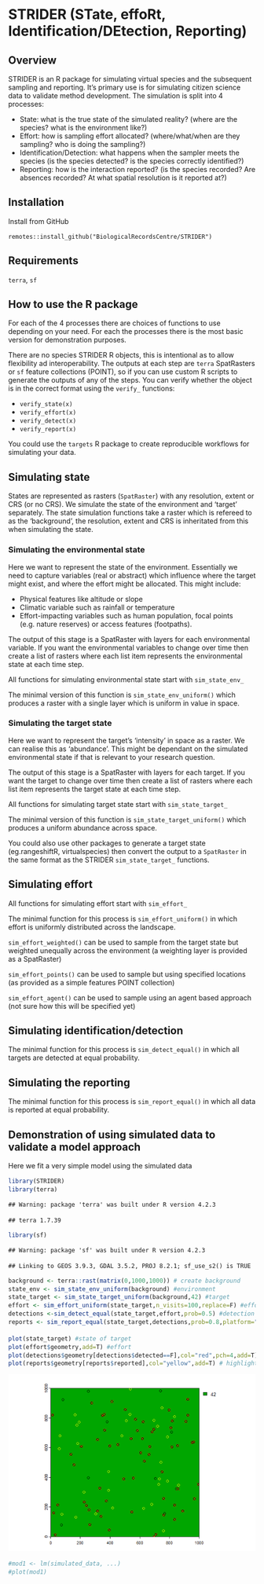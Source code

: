 
# STRIDER (STate, effoRt, Identification/DEtection, Reporting)

## Overview

STRIDER is an R package for simulating virtual species and the
subsequent sampling and reporting. It’s primary use is for simulating
citizen science data to validate method development. The simulation is
split into 4 processes:

- State: what is the true state of the simulated reality? (where are the
  species? what is the environment like?)
- Effort: how is sampling effort allocated? (where/what/when are they
  sampling? who is doing the sampling?)
- Identification/Detection: what happens when the sampler meets the
  species (is the species detected? is the species correctly
  identified?)
- Reporting: how is the interaction reported? (is the species recorded?
  Are absences recorded? At what spatial resolution is it reported at?)

## Installation

Install from GitHub

    remotes::install_github("BiologicalRecordsCentre/STRIDER")

## Requirements

`terra`, `sf`

## How to use the R package

For each of the 4 processes there are choices of functions to use
depending on your need. For each the processes there is the most basic
version for demonstration purposes.

There are no species STRIDER R objects, this is intentional as to allow
flexibility ad interoperability. The outputs at each step are `terra`
SpatRasters or `sf` feature collections (POINT), so if you can use
custom R scripts to generate the outputs of any of the steps. You can
verify whether the object is in the correct format using the `verify_`
functions:

- `verify_state(x)`
- `verify_effort(x)`
- `verify_detect(x)`
- `verify_report(x)`

You could use the `targets` R package to create reproducible workflows
for simulating your data.

## Simulating state

States are represented as rasters (`SpatRaster`) with any resolution,
extent or CRS (or no CRS). We simulate the state of the environment and
‘target’ separately. The state simulation functions take a raster which
is refereed to as the ‘background’, the resolution, extent and CRS is
inheritated from this when simulating the state.

### Simulating the environmental state

Here we want to represent the state of the environment. Essentially we
need to capture variables (real or abstract) which influence where the
target might exist, and where the effort might be allocated. This might
include:

- Physical features like altitude or slope
- Climatic variable such as rainfall or temperature
- Effort-impacting variables such as human population, focal points
  (e.g. nature reserves) or access features (footpaths).

The output of this stage is a SpatRaster with layers for each
environmental variable. If you want the environmental variables to
change over time then create a list of rasters where each list item
represents the environmental state at each time step.

All functions for simulating environmental state start with
`sim_state_env_`

The minimal version of this function is `sim_state_env_uniform()` which
produces a raster with a single layer which is uniform in value in
space.

### Simulating the target state

Here we want to represent the target’s ‘intensity’ in space as a raster.
We can realise this as ‘abundance’. This might be dependant on the
simulated environmental state if that is relevant to your research
question.

The output of this stage is a SpatRaster with layers for each target. If
you want the target to change over time then create a list of rasters
where each list item represents the target state at each time step.

All functions for simulating target state start with `sim_state_target_`

The minimal version of this function is `sim_state_target_uniform()`
which produces a uniform abundance across space.

You could also use other packages to generate a target state
(eg.rangeshiftR, virtualspecies) then convert the output to a
`SpatRaster` in the same format as the STRIDER `sim_state_target_`
functions.

## Simulating effort

All functions for simulating effort start with `sim_effort_`

The minimal function for this process is `sim_effort_uniform()` in which
effort is uniformly distributed across the landscape.

`sim_effort_weighted()` can be used to sample from the target state but
weighted unequally across the environment (a weighting layer is provided
as a SpatRaster)

`sim_effort_points()` can be used to sample but using specified
locations (as provided as a simple features POINT collection)

`sim_effort_agent()` can be used to sample using an agent based approach
(not sure how this will be specified yet)

## Simulating identification/detection

The minimal function for this process is `sim_detect_equal()` in which
all targets are detected at equal probability.

## Simulating the reporting

The minimal function for this process is `sim_report_equal()` in which
all data is reported at equal probability.

## Demonstration of using simulated data to validate a model approach

Here we fit a very simple model using the simulated data

``` r
library(STRIDER)
library(terra)
```

    ## Warning: package 'terra' was built under R version 4.2.3

    ## terra 1.7.39

``` r
library(sf)
```

    ## Warning: package 'sf' was built under R version 4.2.3

    ## Linking to GEOS 3.9.3, GDAL 3.5.2, PROJ 8.2.1; sf_use_s2() is TRUE

``` r
background <- terra::rast(matrix(0,1000,1000)) # create background
state_env <- sim_state_env_uniform(background) #environment
state_target <- sim_state_target_uniform(background,42) #target
effort <- sim_effort_uniform(state_target,n_visits=100,replace=F) #effort
detections <-sim_detect_equal(state_target,effort,prob=0.5) #detection
reports <- sim_report_equal(state_target,detections,prob=0.8,platform="iRecord") #reports

plot(state_target) #state of target
plot(effort$geometry,add=T) #effort
plot(detections$geometry[detections$detected==F],col="red",pch=4,add=T) #highlight the non-detections
plot(reports$geometry[reports$reported],col="yellow",add=T) # highlight reported records as yellow
```

![](README_files/figure-gfm/example-1.png)<!-- -->

``` r
#mod1 <- lm(simulated_data, ...)
#plot(mod1)
```
